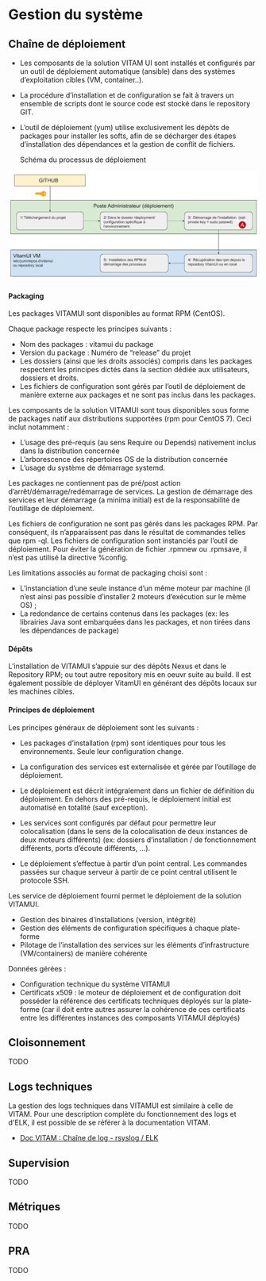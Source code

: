 
# Gestion du système

## Chaîne de déploiement  

* Les composants de la solution VITAM UI sont installés et configurés par un outil de déploiement automatique (ansible) dans des systèmes d’exploitation cibles (VM, container..). 

* La procédure d’installation et de configuration se fait à travers un ensemble de scripts dont le source code est stocké dans le repository GIT. 

* L’outil de déploiement (yum) utilise exclusivement les dépôts de packages pour installer les softs, afin de se décharger des étapes d’installation des dépendances et la gestion de conflit de fichiers.


    Schéma du processus de déploiement
    
![Pocessus de déploiment](../images/dat_chaine_deploiement.png)

#### Packaging

Les packages VITAMUI sont disponibles au format RPM (CentOS).

Chaque package respecte les principes suivants :

* Nom des packages : vitamui<id> du package
* Version du package : Numéro de “release” du projet 
* Les dossiers (ainsi que les droits associés) compris dans les packages respectent les principes dictés dans la section dédiée aux utilisateurs, dossiers et droits.
* Les fichiers de configuration sont gérés par l’outil de déploiement de manière externe aux packages et ne sont pas inclus dans les packages.

Les composants de la solution VITAMUI sont tous disponibles sous forme de packages natif aux distributions supportées (rpm pour CentOS 7). Ceci inclut notamment :

* L’usage des pré-requis (au sens Require ou Depends) nativement inclus dans la distribution concernée
* L’arborescence des répertoires OS de la distribution concernée
* L’usage du système de démarrage systemd.

Les packages ne contiennent pas de pré/post action d’arrêt/démarrage/redémarrage de services. La gestion de démarrage des services et leur démarrage (a minima initial) est de la responsabilité de l’outillage de déploiement.

Les fichiers de configuration ne sont pas gérés dans les packages RPM. Par conséquent, ils n’apparaissent pas dans le résultat de commandes telles que rpm -ql. Les fichiers de configuration sont instanciés par l’outil de déploiement. Pour éviter la génération de fichier .rpmnew ou .rpmsave, il n’est pas utilisé la directive %config.

Les limitations associés au format de packaging choisi sont :

* L’instanciation d’une seule instance d’un même moteur par machine (il n’est ainsi pas possible d’installer 2 moteurs d’exécution sur le même OS) ;
* La redondance de certains contenus dans les packages (ex: les librairies Java sont embarquées dans les packages, et non tirées dans les dépendances de package)

#### Dépôts

L’installation de VITAMUI s’appuie sur des dépôts Nexus et dans le Repository RPM; ou tout autre repository mis en oeuvr suite au build.  Il est également possible de déployer VitamUI en générant des dépôts locaux sur les machines cibles.

#### Principes de déploiement

Les principes généraux de déploiement sont les suivants :

* Les packages d’installation (rpm) sont identiques pour tous les environnements. Seule leur configuration change.

* La configuration des services est externalisée et gérée par l’outillage de déploiement.

* Le déploiement est décrit intégralement dans un fichier de définition du déploiement. En dehors des pré-requis, le déploiement initial est automatisé en totalité (sauf exception).

* Les services sont configurés par défaut pour permettre leur colocalisation (dans le sens de la colocalisation de deux instances de deux moteurs différents) (ex: dossiers d’installation / de fonctionnement différents, ports d’écoute différents, ...).

* Le déploiement s’effectue à partir d’un point central. Les commandes passées sur chaque serveur à partir de ce point central utilisent le protocole SSH.

Les service de déploiement fourni permet le déploiement de la solution VITAMUI. 

* Gestion des binaires d’installations (version, intégrité)
* Gestion des éléments de configuration spécifiques à chaque plate-forme 
* Pilotage de l’installation des services sur les éléments d’infrastructure (VM/containers) de manière cohérente

Données gérées :

* Configuration technique du système VITAMUI
* Certificats x509 : le moteur de déploiement et de configuration doit posséder la référence des certificats techniques déployés sur la plate-forme (car il doit entre autres assurer la cohérence de ces certificats entre les différentes instances des composants VITAMUI déployés)

## Cloisonnement

TODO 

## Logs techniques  

 La gestion des logs techniques dans VITAMUI est similaire à celle de VITAM. Pour une description complète du fonctionnement des  logs et d'ELK, il est possible de se référer à la documentation VITAM.

* [Doc VITAM : Chaîne de log - rsyslog / ELK ](http://www.programmevitam.fr/ressources/DocCourante/html/exploitation/composants/elasticsearch_log/_toc.html)


## Supervision  

TODO

## Métriques  

TODO

## PRA

TODO
